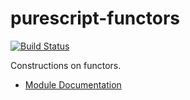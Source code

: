 # purescript-functors

[![Build Status](https://travis-ci.org/purescript/purescript-functors.svg)](https://travis-ci.org/purescript/purescript-functors)

Constructions on functors.

- [Module Documentation](docs/)
